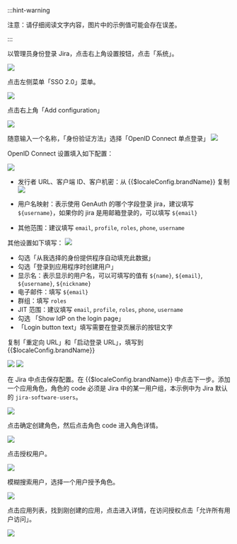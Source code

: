 <IntegrationDetailCard :title="`配置 Jira`">

:::hint-warning

注意：请仔细阅读文字内容，图片中的示例值可能会存在误差。

:::

以管理员身份登录 Jira，点击右上角设置按钮，点击「系统」。

![](~@imagesZhCn/integration/jira/2-1.png)

点击左侧菜单「SSO 2.0」菜单。

![](~@imagesZhCn/integration/jira/2-2.png)

点击右上角「Add configuration」

![](~@imagesZhCn/integration/jira/2-3.png)

随意输入一个名称，「身份验证方法」选择「OpenID Connect 单点登录」
![](~@imagesZhCn/integration/jira/2-4.png)

OpenID Connect 设置填入如下配置：

![](~@imagesZhCn/integration/jira/2-5.png)

- 发行者 URL、客户端 ID、客户机密：从 {{$localeConfig.brandName}} 复制
  ![](~@imagesZhCn/integration/jira/2-6.png)

- 用户名映射：表示使用 GenAuth 的哪个字段登录 jira，建议填写 `${username}`，如果你的 jira 是用邮箱登录的，可以填写 `${email}`
- 其他范围：建议填写 `email`, `profile`, `roles`, `phone`, `username`

其他设置如下填写：
![](~@imagesZhCn/integration/jira/2-7.png)

- 勾选「从我选择的身份提供程序自动填充此数据」
- 勾选「登录到应用程序时创建用户」
- 显示名：表示显示的用户名，可以可填写的值有 `${name}`, `${email}`, `${username}`, `${nickname}`
- 电子邮件：填写 `${email}`
- 群组：填写 `roles`
- JIT 范围：建议填写 `email`, `profile`, `roles`, `phone`, `username`
- 勾选 「Show IdP on the login page」
- 「Login button text」填写需要在登录页展示的按钮文字

</IntegrationDetailCard>

<IntegrationDetailCard :title="`设置 ${$localeConfig.brandName}`">

复制「重定向 URL」和「启动登录 URL」，填写到 {{$localeConfig.brandName}}

![](~@imagesZhCn/integration/jira/2-8.png)
![](~@imagesZhCn/integration/jira/2-9.png)

在 Jira 中点击保存配置。在 {{$localeConfig.brandName}} 中点击下一步。添加一个应用角色，角色的 code 必须是 Jira 中的某一用户组，本示例中为 Jira 默认的 `jira-software-users`。

![](~@imagesZhCn/integration/jira/2-10.png)

点击确定创建角色，然后点击角色 code 进入角色详情。

![](~@imagesZhCn/integration/jira/2-11.png)

点击授权用户。

![](~@imagesZhCn/integration/jira/2-12.png)

模糊搜索用户，选择一个用户授予角色。

![](~@imagesZhCn/integration/jira/2-13.png)

点击应用列表，找到刚创建的应用，点击进入详情，在访问授权点击「允许所有用户访问」。

![](~@imagesZhCn/integration/jira/2-14.png)

</IntegrationDetailCard>
